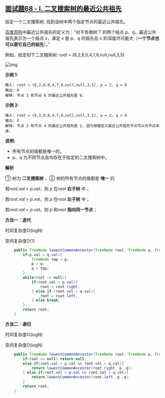 ## [面试题68 - I. 二叉搜索树的最近公共祖先](https://leetcode-cn.com/problems/er-cha-sou-suo-shu-de-zui-jin-gong-gong-zu-xian-lcof/)

给定一个二叉搜索树, 找到该树中两个指定节点的最近公共祖先。

[百度百科](https://baike.baidu.com/item/最近公共祖先/8918834?fr=aladdin)中最近公共祖先的定义为：“对于有根树 T 的两个结点 p、q，最近公共祖先表示为一个结点 x，满足 x 是 p、q 的祖先且 x 的深度尽可能大（**一个节点也可以是它自己的祖先**）。”

例如，给定如下二叉搜索树: root = [6,2,8,0,4,7,9,null,null,3,5]

![img](https://assets.leetcode-cn.com/aliyun-lc-upload/uploads/2018/12/14/binarysearchtree_improved.png)

**示例 1:**

```
输入: root = [6,2,8,0,4,7,9,null,null,3,5], p = 2, q = 8
输出: 6 
解释: 节点 2 和节点 8 的最近公共祖先是 6。
```

**示例 2:**

```
输入: root = [6,2,8,0,4,7,9,null,null,3,5], p = 2, q = 4
输出: 2
解释: 节点 2 和节点 4 的最近公共祖先是 2, 因为根据定义最近公共祖先节点可以为节点本身。
```

**说明:**

- 所有节点的值都是唯一的。
- p、q 为不同节点且均存在于给定的二叉搜索树中。

**解析**

① 树为 **二叉搜索树** ，② 树的所有节点的值都是 **唯一** 的

若*root.val < p.val*，则 *p* 在*root* **右子树** 中；

若*root.val > p.val*，则 *p* 在*root* **左子树** 中；

若*root.val = p.val*，则 *p* 和*root* **指向同一节点**；

**方法一：迭代**

时间复杂度O(logN)

空间复杂度O(1)

```java
    public TreeNode lowestCommonAncestor(TreeNode root, TreeNode p, TreeNode q) {
        if(p.val > q.val){
            TreeNode tmp = p;
            p = q;
            q = tmp;
        }
        while(root != null){
            if(root.val < p.val){
                root = root.right;
            } else if (root.val > q.val){
                root = root.left;
            } else break;
        }
        return root;
    }
```

**方法二：递归**

时间复杂度O(logN)

空间复杂度O(logN)

```java
    public TreeNode lowestCommonAncestor(TreeNode root, TreeNode p, TreeNode q) {
        if(root == null) return null;
        else if(root.val < p.val && root.val < q.val){
            return lowestCommonAncestor(root.right, p ,q);
        } else if(root.val > p.val && root.val > q.val){
            return lowestCommonAncestor(root.left, p ,q);
        }
        return root;
    }
```


